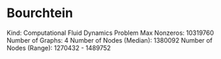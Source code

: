 # Bourchtein

Kind: Computational Fluid Dynamics Problem
Max Nonzeros: 10319760
Number of Graphs: 4
Number of Nodes (Median): 1380092
Number of Nodes (Range): 1270432 - 1489752